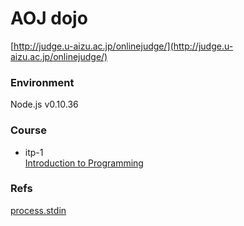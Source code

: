 # AOJ dojo  
[http://judge.u-aizu.ac.jp/onlinejudge/](http://judge.u-aizu.ac.jp/onlinejudge/)

### Environment
Node.js v0.10.36

### Course  
- itp-1  
[Introduction to Programming](http://judge.u-aizu.ac.jp/onlinejudge/finder.jsp?course=ITP1#)


### Refs
[process.stdin](https://nodejs.org/docs/latest-v0.10.x/api/process.html#process_process_stdin)